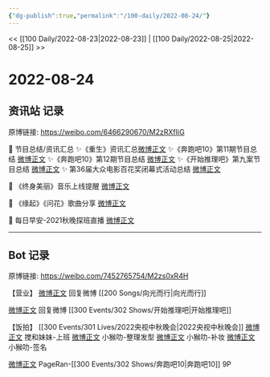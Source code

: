 ```yaml
---
{"dg-publish":true,"permalink":"/100-daily/2022-08-24/"}
---
```



<< [[100 Daily/2022-08-23\|2022-08-23]] | [[100 Daily/2022-08-25\|2022-08-25]] >>

# 2022-08-24

## 资讯站 记录

原博链接: https://weibo.com/6466290670/M2zRXfIiG

🌟 节目总结/资讯汇总
✨《重生》资讯汇总[微博正文](https://m.weibo.cn/6466290670/4805966476873612)
✨《奔跑吧10》第11期节目总结 [微博正文](https://m.weibo.cn/6466290670/4805952618105943)
✨《奔跑吧10》第12期节目总结 [微博正文](https://m.weibo.cn/6466290670/4806038068398467)
✨《开始推理吧》第九案节目总结 [微博正文](https://m.weibo.cn/6466290670/4806025125036765)
✨ 第36届大众电影百花奖闭幕式活动总结 [微博正文](https://m.weibo.cn/6466290670/4806097184229509)

🌟 《终身美丽》音乐上线提醒 [微博正文](https://m.weibo.cn/6466290670/4806144868484665)

🌟 《缘起》《问花》歌曲分享 [微博正文](https://m.weibo.cn/6466290670/4806092107814042)

🌟 每日早安-2021秋晚探班直播 [微博正文](https://m.weibo.cn/6466290670/4805911946199201)

---
## Bot 记录

原博链接: https://weibo.com/7452765754/M2zs0xR4H

【营业】
[微博正文](https://weibo.com/detail/4803395607596594) 回复微博 [[200 Songs/向光而行\|向光而行]]

[微博正文](https://weibo.com/detail/4799539318624976) 回复微博 [[300 Events/302 Shows/开始推理吧\|开始推理吧]]

【饭拍】
[[300 Events/301 Lives/2022央视中秋晚会\|2022央视中秋晚会]]
[微博正文](https://weibo.com/detail/4805740961988764) 搅和妹妹-上班
[微博正文](https://weibo.com/detail/4805898986325669) 小𤠣叻-整理发型
[微博正文](https://weibo.com/detail/4806000538813729) 小𤠣叻-补妆
[微博正文](https://weibo.com/detail/4806100198626790) 小𤠣叻-签名

[微博正文](https://weibo.com/detail/4805921765592863) PageRan-[[300 Events/302 Shows/奔跑吧10\|奔跑吧10]] 9P
